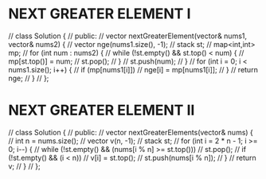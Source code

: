 # NEXT GREATER ELEMENT I
// class Solution {
// public:
//     vector<int> nextGreaterElement(vector<int>& nums1, vector<int>& nums2) {
//         vector<int> nge(nums1.size(), -1);
//         stack<int> st;
//         map<int,int> mp;
//         for (int num : nums2) {
//             while (!st.empty() && st.top() < num) {
//                 mp[st.top()] = num;
//                 st.pop();
//             }
//             st.push(num);
//         }
//         for (int i = 0; i < nums1.size(); i++) {
//             if (mp[nums1[i]])
//                 nge[i] = mp[nums1[i]];
//         }
//         return nge;
//     }
// };

# NEXT GREATER ELEMENT II
// class Solution {
// public:
//     vector<int> nextGreaterElements(vector<int>& nums) {
//         int n = nums.size();
//         vector<int> v(n, -1);
//         stack<int> st;
//         for (int i = 2 * n - 1; i >= 0; i--) {
//             while (!st.empty() && (nums[i % n] >= st.top()))
//                 st.pop();
//             if (!st.empty() && (i < n))
//                 v[i] = st.top();
//             st.push(nums[i % n]);
//         }
//         return v;
//     }
// };